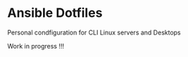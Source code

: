 # Ansible Dotfiles


Personal condfiguration for CLI Linux servers and Desktops

Work in progress !!!






